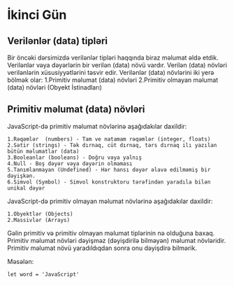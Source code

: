 # İkinci Gün

## Verilənlər (data) tipləri

Bir öncəki dərsimizdə verilənlər tipləri haqqında biraz məlumat əldə etdik. Verilənlər vəya dəyərlərin bir verilən (data) növü vardır.
Verilən (data) növləri verilənlərin xüsusiyyətlərini təsvir edir. Verilənlər (data) növlərini iki yerə bölmək olar:
1.Primitiv məlumat (data) növləri
2.Primitiv olmayan məlumat (data) növləri (Obyekt İstinadları)

## Primitiv məlumat (data) növləri

JavaScript-də primitiv məlumat növlərinə aşağıdakılar daxildir:

    1.Rəqəmlər  (numbers) - Tam ve natamam rəqəmlər (integer, floats)
    2.Sətir (strings) - Tək dırnaq, cüt dırnaq, tərs dırnaq ilı yazılan bütün məlumatlar (data)
    3.Booleanlar (booleans) - Doğru vəya yalnış
    4.Null - Boş dəyər vəya dəyərin olmaması
    5.Tanımlanmayan (Undefined) - Hər hansı dəyər əlavə edilməmiş bir dəyişkən.
    6.Simvol (Symbol) - Simvol konstruktoru tərəfindən yaradıla bilən unikal dəyər

JavaScript-də primitiv olmayan məlumat növlərinə aşağıdakılar daxildir:

    1.Obyektlər (Objects)
    2.Massivlər (Arrays)

Gəlin primitiv və primitiv olmayan məlumat tiplərinin nə olduğuna baxaq. Primitiv məlumat növləri dəyişməz (dəyişdirilə bilməyən) məlumat növləridir. Primitiv məlumat növü yaradıldıqdan sonra onu dəyişdirə bilmərik.

Məsələn:

    let word = 'JavaScript'
